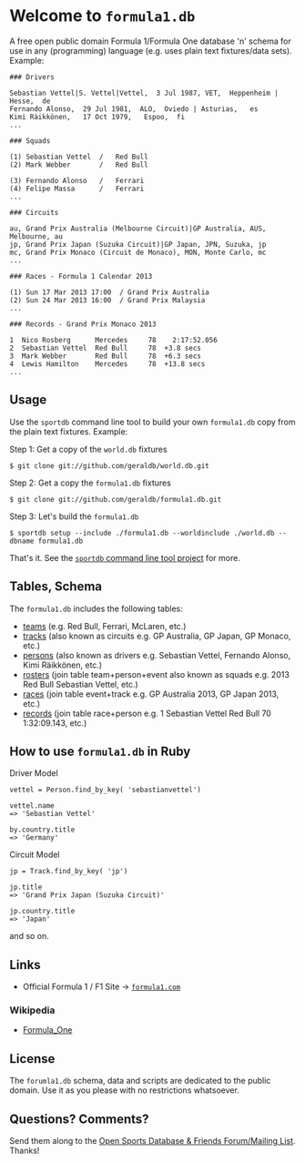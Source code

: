 # Welcome to `formula1.db`

A free open public domain Formula 1/Formula One database 'n' schema
for use in any (programming) language
(e.g. uses plain text fixtures/data sets). Example:


~~~
### Drivers

Sebastian Vettel|S. Vettel|Vettel,  3 Jul 1987, VET,  Heppenheim | Hesse,  de
Fernando Alonso,  29 Jul 1981,  ALO,  Oviedo | Asturias,   es
Kimi Räikkönen,   17 Oct 1979,   Espoo,  fi
...
~~~

~~~
### Squads

(1) Sebastian Vettel  /   Red Bull
(2) Mark Webber       /   Red Bull

(3) Fernando Alonso   /   Ferrari
(4) Felipe Massa      /   Ferrari
...
~~~

~~~
### Circuits

au, Grand Prix Australia (Melbourne Circuit)|GP Australia, AUS, Melbourne, au
jp, Grand Prix Japan (Suzuka Circuit)|GP Japan, JPN, Suzuka, jp
mc, Grand Prix Monaco (Circuit de Monaco), MON, Monte Carlo, mc
...
~~~

~~~
### Races - Formula 1 Calendar 2013

(1) Sun 17 Mar 2013 17:00  / Grand Prix Australia
(2) Sun 24 Mar 2013 16:00  / Grand Prix Malaysia
...
~~~

~~~
### Records - Grand Prix Monaco 2013

1  Nico Rosberg      Mercedes     78    2:17:52.056
2  Sebastian Vettel  Red Bull     78  +3.8 secs
3  Mark Webber       Red Bull     78  +6.3 secs
4  Lewis Hamilton    Mercedes     78  +13.8 secs
...
~~~~



## Usage

Use the `sportdb` command line tool to build your own `formula1.db` copy
from the plain text fixtures. Example:

Step 1: Get a copy of the `world.db` fixtures

    $ git clone git://github.com/geraldb/world.db.git

Step 2: Get a copy the `formula1.db` fixtures

    $ git clone git://github.com/geraldb/formula1.db.git

Step 3: Let's build the `formula1.db`

    $ sportdb setup --include ./formula1.db --worldinclude ./world.db --dbname formula1.db

That's it.
See the [`sportdb` command line tool project](https://github.com/geraldb/sport.db.ruby) for more.



## Tables, Schema

The `formula1.db` includes the following tables:

* [teams](teams.txt) (e.g. Red Bull, Ferrari, McLaren, etc.)
* [tracks](circuits.txt) (also known as circuits e.g. GP Australia, GP Japan, GP Monaco, etc.)
* [persons](drivers.txt) (also known as drivers e.g. Sebastian Vettel, Fernando Alonso, Kimi Räikkönen, etc.)
* [rosters](2013/squads.txt) (join table team+person+event also known as squads e.g. 2013  Red Bull  Sebastian Vettel, etc.)
* [races](2013/races.txt) (join table event+track e.g. GP Australia 2013, GP Japan 2013, etc.)
* [records](2013/06-gp-monaco.txt) (join table race+person e.g. 1  Sebastian Vettel  Red Bull  70  1:32:09.143, etc.)


## How to use `formula1.db` in Ruby

Driver Model

~~~
vettel = Person.find_by_key( 'sebastianvettel')

vettel.name
=> 'Sebastian Vettel'

by.country.title
=> 'Germany'
~~~

Circuit Model

~~~
jp = Track.find_by_key( 'jp')

jp.title
=> 'Grand Prix Japan (Suzuka Circuit)'

jp.country.title
=> 'Japan'
~~~

and so on.


## Links

- Official Formula 1 / F1 Site -> [`formula1.com`](http://formula1.com)

### Wikipedia

- [Formula_One](http://en.wikipedia.org/wiki/Formula_One)


## License

The `forumla1.db` schema, data and scripts are dedicated to the public domain.
Use it as you please with no restrictions whatsoever.

## Questions? Comments?

Send them along to the [Open Sports Database & Friends Forum/Mailing List](http://groups.google.com/group/opensport). Thanks!
